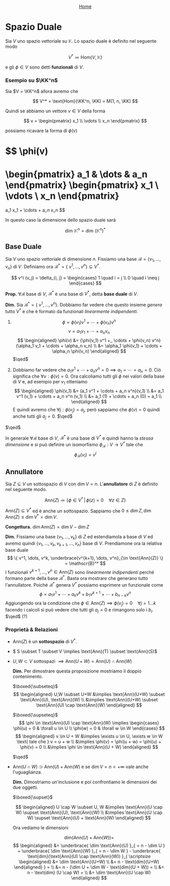 
<center>
	<a href="./index.html">Home</a>
</center>

# Spazio Duale

Sia $V$ uno spazio vettoriale su $\mathbb{K}$. Lo spazio duale è definito nel seguente modo

$$
V^* \coloneqq \text{Hom}(V, \mathbb{K})
$$

e gli $\phi \in V$ sono detti **funzionali** di $V$.

### Esempio su $\KK^n$

Sia $V = \KK^n$ allora avremo che 

$$
V^* = \text{Hom}(\KK^n, \KK) = M(1, n, \KK)
$$

Quindi se abbiamo un vettore $v \in V$ della forma

$$
v = \begin{pmatrix} x_1 \\ \vdots \\ x_n \end{pmatrix}
$$

possiamo ricavare la forma di $\phi(v)$

$$
\phi(v) 
= 
\begin{pmatrix} a_1 & \dots & a_n \end{pmatrix}
\begin{pmatrix} x_1 \\ \vdots \\ x_n \end{pmatrix} 
=
a_1 x_1 + \cdots + a_n x_n
$$

In questo caso la dimensione dello spazio duale sarà

$$
\dim \, \mathbb{K}^n = \dim \, (\mathbb{K}^n)^*
$$

## Base Duale

Sia $V$ uno spazio vettoriale di dimensione $n$. Fissiamo una base $\mathscr{B} = \left\{v_1, ..., v_n\right\}$ di $V$. Definiamo ora $\mathscr{B}^* = \left\{\ v^1, ..., v^n \right\} \subseteq V^*$.

$$
v^i (v_j) 
= \delta_{i, j} 
= \begin{cases} 1 \quad i = j \\ 0 \quad i \neq j \end{cases}
$$

**Prop.** $\forall \mathscr{B}$ base di $V$, $\mathscr{B}^*$ è una base di $V^*$, detta **base duale** di $V$.

**Dim.** Sia $\mathscr{B}^* = \left\{\ v^1, \dots, v^n \right\}$. Dobbiamo far vedere che questo insieme _genera_ tutto $V^*$ e che è formato da funzionali _linearmente indipendenti_.

1. $$\phi = \phi(v_1) v^1 + \cdots + \phi(v_n) v^n$$
	$$v=\alpha_1 v_1 + \cdots + \alpha_n v_n$$
	$$
	\begin{aligned} \phi(v) 
	&= (\phi(v_1) v^1 +_ \cdots + \phi(v_n) v^n)(\alpha_1 v_1 + \cdots + \alpha_n v_n) \\
	&= \alpha_1 \phi(v_1) + \cdots + \alpha_n \phi(v_n)
	\end{aligned}
	$$
	$\qed$

2. Dobbiamo far vedere che $a_1 v^1 + \cdots + a_n v^n = 0 \implies a_1 = \cdots = a_n = 0$. Ciò significa che $\forall v: \phi(v) = 0$. Ora calcoliamo tutti gli $\phi$ nei valori della base di $V$ e, ad esempio per $v_1$ otteniamo
	$$
	\begin{aligned} 
	\phi(v_1)
	&= (a_1 v^1 + \cdots + a_n v^n)(v_1) \\
	&= a_1 v^1 (v_1) + \cdots + a_n v^n (v_1) \\
	&= a_1 (1) + \cdots + a_n (0) = a_1 \\
	\end{aligned}
	$$
	E quindi avremo che $\forall j : \phi(v_j) = a_j$, però sappiamo che $\phi(v) = 0$ quindi anche tutti gli $a_j = 0$.
	$\qed$

$\qed$

In generale $\forall \mathscr{B}$ base di $V$, $\mathscr{B}^*$ è una base di $V^*$ e quindi hanno la _stessa dimensione_ e si può definire un isomorfismo $\phi_\mathscr{B} : V \to V^*$ tale che $$\phi_\mathscr{B} (v_i) = v^i$$

## Annullatore

Sia $Z \subseteq V$ un sottospazio di $V$ con $\dim V = n$. L'**annullatore** di $Z$ è definito nel seguente modo.

<!-- Definizione di Annullatore -->

$$
\text{Ann}(Z) \coloneqq 
\left\{ \phi \in V^* \, | \, \phi(z)=0 \quad \forall z \in Z \right\}
$$

$\text{Ann}(Z) \subseteq V^*$ ed è anche un sottospazio. Sappiamo che $0 \leq \dim Z, \dim \text{Ann}(Z) \leq \dim V^* = \dim V$.

**Congettura.** $\dim \text{Ann}(Z) = \dim V - \dim Z$

**Dim.** Fissiamo una base $\{ v_1, \dots, v_k \}$ di $Z$ ed estendiamola a base di $V$ ed avremo quindi $\{ v_1, \dots, v_k, v_{k+1}, \dots, v_n\}$ base di $V$.  Prendiamone ora la relativa base duale 
$$
\{ 
	v^1, \dots, v^k, 
	\underbrace{v^{k+1}, \dots, v^n}_{\in \text{Ann}(Z)} \} = \mathscr{B}^*
$$
I funzionali $v^{k+1}, \dots, v^n \in \text{Ann}(Z)$ sono _linearmente indipendenti_ perché formano parte della base $\mathscr{B}^*$. Basta ora mostrare che generano tutto l'annullatore. Poiché $\mathscr{B}^*$ genera $V^*$ possiamo esprimere un funzionale come
$$
\phi = a_1 v^1 + \cdots + a_k v^k + b_1 v^{k+1} + \cdots + b_{n-k} v^n
$$
Aggiungendo ora la condizione che $\phi \in \text{Ann}(Z) \implies \phi(v_j) = 0 \quad \forall j = 1 \dots k$ facendo i calcoli si può vedere che tutti gli $a_j = 0$ e rimangono solo i $b_i$. $\qed$ (?)

### Proprietà & Relazioni

- $\text{Ann}(Z)$ è un **sottospazio** di $V^*$.
- $ S \subset T \subset V \implies \text{Ann}(T) \subset \text{Ann}(S)$
- $U, W \subset V$ sottospazi $\implies \text{Ann}(U+W) = \text{Ann}(U) \cap \text{Ann}(W)$
	
	**Dim.** Per dimostrare questa proposizione mostriamo il doppio contenimento.
	
	$\boxed{\subseteq}$
	$$
	\begin{aligned}
	U,W \subset U+W 
		&\implies \text{Ann}(U+W) \subset \text{Ann}(U), \text{Ann}(W) \\
		&\implies \text{Ann}(U+W) \subset \text{Ann}(U) \cap \text{Ann}(W)
	\end{aligned}
	$$

	$\boxed{\supseteq}$
	$$
	\phi \in \text{Ann}(U) \cap \text{Ann}(W) \implies 
		\begin{cases}
		\phi(u) = 0 & \forall u \in U \\
		\phi(w) = 0 & \forall w \in W 
		\end{cases}
	$$
	$$
	\begin{aligned}
	v \in U + W 
		&\implies \exists u \in U, \exists w \in W \text{ tale che } v = u + w \\
		&\implies \phi(v) = \phi(u + w) = \phi(u) + \phi(v) = 0 \\
		&\implies \phi \in \text{Ann}(U + W)
	\end{aligned}
	$$

	$\qed$
- $\text{Ann}(U \cap W) \supset \text{Ann}(U) + \text{Ann}(W)$ e se $\dim V = n < +\infty$ vale anche l'uguaglianza.

	**Dim.** Dimostriamo un'inclusione e poi confrontiamo le dimensioni dei due oggetti.
	
	$\boxed{\supset}$

	$$
	\begin{aligned}
		U \cap W \subset U, W 
			&\implies \text{Ann}(U \cap W) \supset \text{Ann}(U), \text{Ann}(W) \\
			&\implies \text{Ann}(U \cap W) \supset \text{Ann}(U) + \text{Ann}(W)
	\end{aligned}
	$$

	Ora vediamo le dimensioni

	$$ \text{dim} ( \text{Ann}(U) + \text{Ann}(W) ) = $$
	$$
	\begin{aligned}
		&=
		\underbrace{
			\dim \text{Ann}(U)
		}_{
			= n - \dim U
		}
		+ 
		\underbrace{
			\dim \text{Ann}(W) 
		}_{
			= n - \dim W
		}
		- 
		\underbrace{
			\text{dim}(\text{Ann}(U) \cap \text{Ann}(W))
		}_{
			\scriptsize
			\begin{aligned} 
				&= \dim \text{Ann}(U+W) \\ 
				&= n - \text{dim}(U+W) 
			\end{aligned}
		}
		= \\
		&= n - (\dim U + \dim W - \text{dim}(U + W)) = \\
		&= n - \text{dim} (U \cap W) = \\
		&= \dim \text{Ann}(U \cap W)
	\end{aligned}
	$$

<script>
	// Moves the view to the bottom for fast checking the last things written.
	setTimeout(() => scrollTo(0, 10000), 500);
</script>